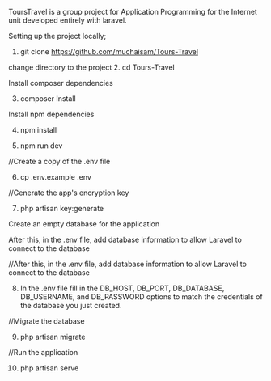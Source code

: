 ToursTravel is a group project for Application Programming for the Internet unit developed entirely with laravel. 

Setting up the project locally;
1. git clone https://github.com/muchaisam/Tours-Travel

change directory to the project
2. cd Tours-Travel

Install composer dependencies

3. composer Install

Install npm dependencies

4. npm install

5. npm run dev

//Create a copy of the .env file

6. cp .env.example .env

//Generate the app's encryption key

7. php artisan key:generate

Create an empty database for the application 

After this, in the .env file, add database information to allow  Laravel to connect to the database

//After this, in the .env file, add database information to allow  Laravel to connect to the database

8. In the .env file fill in the DB_HOST, DB_PORT, DB_DATABASE, DB_USERNAME, and DB_PASSWORD options to match the credentials of the database you just created. 

//Migrate the database

9. php artisan migrate

//Run the application 

10. php artisan serve

